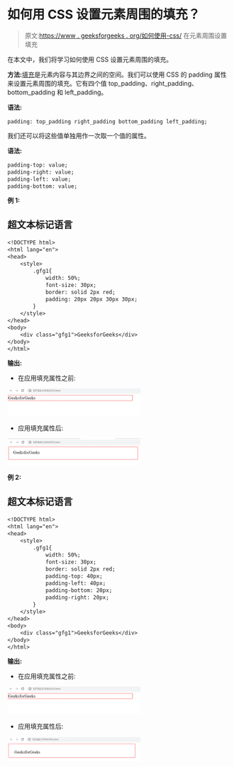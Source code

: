 # 如何用 CSS 设置元素周围的填充？

> 原文:[https://www . geeksforgeeks . org/如何使用-css/](https://www.geeksforgeeks.org/how-to-set-padding-around-an-element-using-css/) 在元素周围设置填充

在本文中，我们将学习如何使用 CSS 设置元素周围的填充。

**方法:**[填充](https://www.geeksforgeeks.org/css-margins-padding/)是元素内容与其边界之间的空间。我们可以使用 CSS 的 padding 属性来设置元素周围的填充。它有四个值 top_padding、right_padding、bottom_padding 和 left_padding。

**语法:**

```
padding: top_padding right_padding bottom_padding left_padding;
```

我们还可以将这些值单独用作一次取一个值的属性。

**语法:**

```
padding-top: value;
padding-right: value;
padding-left: value;
padding-bottom: value;
```

**例 1:**

## 超文本标记语言

```
<!DOCTYPE html>
<html lang="en">
<head>
    <style>
        .gfg1{
            width: 50%;
            font-size: 30px;
            border: solid 2px red;
            padding: 20px 20px 30px 30px;
        }
    </style>
</head>
<body>
    <div class="gfg1">GeeksforGeeks</div>
</body>
</html>
```

**输出:**

*   在应用填充属性之前:

![](img/e4fbc15fcaf840dad0cfa66e53acc6de.png)

*   应用填充属性后:

![](img/f65800d3fd357eb56287d40d956bea08.png)

**例 2:**

## 超文本标记语言

```
<!DOCTYPE html>
<html lang="en">
<head>
    <style>
        .gfg1{
            width: 50%;
            font-size: 30px;
            border: solid 2px red;
            padding-top: 40px;
            padding-left: 40px;
            padding-bottom: 20px;
            padding-right: 20px;
        }
    </style>
</head>
<body>
    <div class="gfg1">GeeksforGeeks</div>
</body>
</html>
```

**输出:**

*   在应用填充属性之前:

![](img/e4fbc15fcaf840dad0cfa66e53acc6de.png)

*   应用填充属性后:

![](img/4e22c002750728d91f3774a49fc52403.png)